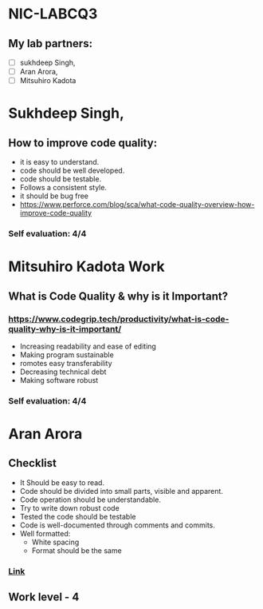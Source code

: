 # NIC-LABCQ3
## My lab partners: 
- [ ] sukhdeep Singh,
- [ ] Aran Arora,
- [ ] Mitsuhiro Kadota
# Sukhdeep Singh,
## How to improve code quality:
- it is easy to understand. 
- code should be well developed.
- code should be testable.
- Follows a consistent style.
- it should be bug free 
- https://www.perforce.com/blog/sca/what-code-quality-overview-how-improve-code-quality
 ### Self evaluation: 4/4
# Mitsuhiro Kadota Work
## What is Code Quality & why is it Important?
### https://www.codegrip.tech/productivity/what-is-code-quality-why-is-it-important/

- Increasing readability and ease of editing
-  Making program sustainable
- romotes easy transferability
- Decreasing technical debt
- Making software robust

### Self evaluation: 4/4
# Aran Arora
 ## Checklist

- It Should be easy to read.
- Code should be divided into small parts, visible and apparent. 
- Code operation should be understandable.
- Try to write down robust code
- Tested the code should be testable
- Code is well-documented through comments and commits.
- Well formatted:
  - White spacing
  - Format should be the same
### [Link](https://medium.com/@teal33t/clean-code-in-php-best-practices-and-principles-8ccf2f1673a7#:~:text=The%20first%20principle%20of%20writing,as%20proper%20indentation%20and%20formatting.)

## Work level - 4

